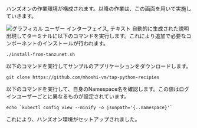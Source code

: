 
ハンズオンの作業環境が構成されます。以降の作業は、この画面を用いて実施していきます。

![グラフィカル ユーザー インターフェイス, テキスト
自動的に生成された説明](../media/image1.png)
出現してターミナルに以下のコマンドを実行します。これにより追加で必要なコンポーネントのインストールが行われます。

```execute
./install-from-tanzunet.sh
```

以下のコマンドを実行してサンプルのアプリケーションをダウンロードします。

```execute
git clone https://github.com/mhoshi-vm/tap-python-recipies
```

以下のコマンドを実行して、自身のNamespace名を確認します。この値はログインユーザーごとに異なるものが設定されています。

```execute
echo `kubectl config view --minify -o jsonpath='{..namespace}'`
```


これにより、ハンズオン環境がセットアップされました。
